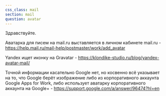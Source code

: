 ```yaml
---
css_class: mail
section: mail
question: avatar
---
```

Здравствуйте.

Аватарка для писем на mail.ru выставляется в личном кабинете mail.ru - https://help.mail.ru/mail-help/postmaster/work/add_avatar

Yandex ищет иконку на Gravatar - https://klondike-studio.ru/blog/yandex-avatar-mail/

Точной информации касательно Google нет, но косвенно всё указывает на то, что Google берёт изображение либо из корпоративного аккаунта Google Apps for Work, либо использует аватарку корпоративного аккаунта на Google+ - https://support.google.com/a/answer/96474?hl=en